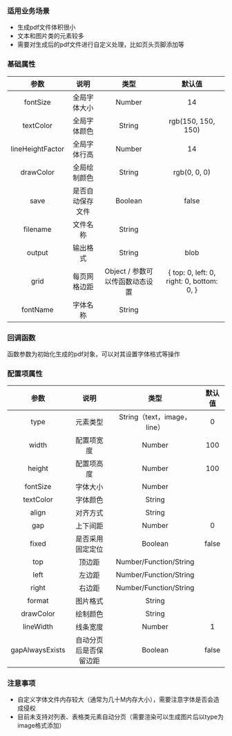### 适用业务场景
* 生成pdf文件体积很小
* 文本和图片类的元素较多
* 需要对生成后的pdf文件进行自定义处理，比如页头页脚添加等

### 基础属性

| 参数 | 说明 | 类型 | 默认值 |
| :-: | :-: | :-: | :-: |
| fontSize | 全局字体大小 | Number | 14 |
| textColor | 全局字体颜色 | String | rgb(150, 150, 150) |
| lineHeightFactor | 全局字体行高 | Number | 14 |
| drawColor | 全局绘制颜色 | String | rgb(0, 0, 0) |
| save | 是否自动保存文件 | Boolean | false |
| filename | 文件名称 | String |  |
| output | 输出格式 | String | blob |
| grid | 每页网格边距 | Object / 参数可以传函数动态设置 | {  top: 0, left: 0, right: 0, bottom: 0, } |
| fontName | 字体名称 | String |  |


### 回调函数
函数参数为初始化生成的pdf对象，可以对其设置字体格式等操作

### 配置项属性

| 参数 | 说明 | 类型 | 默认值 |
| :-: | :-: | :-: | :-: |
| type | 元素类型 | String（text，image，line） | 0 |
| width | 配置项宽度 | Number | 100 |
| height | 配置项高度 | Number | 100 |
| fontSize | 字体大小 | Number |  |
| textColor | 字体颜色 | String |  |
| align | 对齐方式 | String |  |
| gap | 上下间距 | Number | 0 |
| fixed | 是否采用固定定位 | Boolean | false |
| top | 顶边距 | Number/Function/String |  |
| left | 左边距 | Number/Function/String |  |
| right | 右边距 | Number/Function/String |  |
| format | 图片格式 | String |  |
| drawColor | 绘制颜色 | String |  |
| lineWidth | 线条宽度 | Number | 1 |
| gapAlwaysExists | 自动分页后是否保留边距 | Boolean | false |

### 注意事项
* 自定义字体文件内存较大（通常为几十M内存大小），需要注意字体是否会造成侵权
* 目前未支持对列表、表格类元素自动分页（需要渲染可以生成图片后以type为image格式添加）